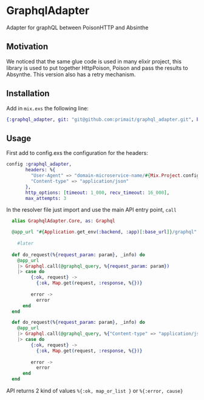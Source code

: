 # GraphqlAdapter

Adapter for graphQL between PoisonHTTP and Absinthe 

## Motivation

We noticed that the same glue code is used in many elixir project, this library is used to put together HttpPoison, Poison and pass the results to Absynthe. This version also has a retry mechanism.

## Installation

Add in  `mix.exs` the following line: 

```elixir
{:graphql_adapter, git: "git@github.com:primait/graphql_adapter.git", branch: "master"}
```

## Usage

First add to config.exs the configuration for the headers:

```elixir
config :graphql_adapter,
       headers: %{
         "User-Agent" => "domain-microservice-name/#{Mix.Project.config()[:version]}",
         "Content-type" => "application/json"
       },
       http_options: [timeout: 1_000, recv_timeout: 16_000],
       max_attempts: 3
```

In the resolver file just import and use the main API entry point, `call` 

```elixir
  alias GraphqlAdapter.Core, as: Graphql

  @app_url "#{Application.get_env(:backend, :app)[:base_url]}/graphql"
  
    #later
  
  def do_request(%{request_param: param}, _info) do
    @app_url
    |> Graphql.call(@graphql_query, %{request_param: param})
    |> case do
         {:ok, request} ->
           {:ok, Map.get(request, :response, %{})}
  
         error ->
           error
      end
  end
```

```elixir
  def do_request(%{request_param: param}, _info) do
    @app_url
    |> Graphql.call(@graphql_query, %{"Content-type" => "application/json"}, %{request_param: param})
    |> case do
         {:ok, request} ->
           {:ok, Map.get(request, :response, %{})}
  
         error ->
           error
      end
  end
```
API returns 2 kind of values `%{:ok, map_or_list }` or `%{:error, cause}`
